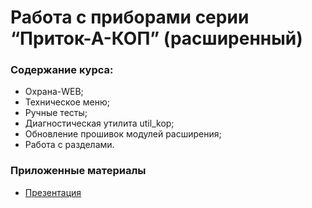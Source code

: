  # Работа с приборами серии “Приток-А-КОП” (расширенный)
 ### Содержание курса:

- Охрана-WEB;
- Техническое меню;
- Ручные тесты;
- Диагностическая утилита util_kop;
- Обновление прошивок модулей расширения;
- Работа с разделами.

### Приложенные материалы
- [Презентация](https://github.com/alex-wm/education/blob/master/Cource/Instaler/basic/pritok_installer_advanced.pdf)